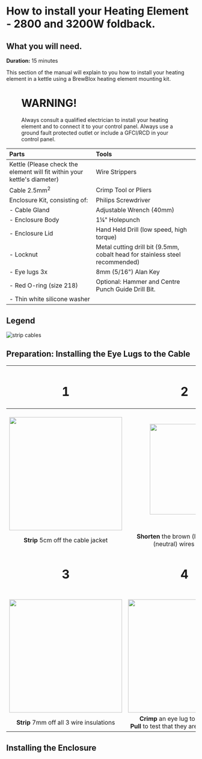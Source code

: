 # How to install your Heating Element - 2800 and 3200W foldback.

## What you will need.

**Duration:** 15 minutes

This section of the manual will explain to you how to install your heating element in a kettle using a BrewBlox heating element mounting kit.

 <figure class = "block">
    <h1> WARNING! </h1>
    <p>Always consult a qualified electrician to install your heating element and to connect it to your control panel. Always use a ground fault protected outlet or include a GFCI/RCD in your control panel. </p>
</figure>

| Parts                                                                    | Tools                                                                        |
| :----------------------------------------------------------------------- | :--------------------------------------------------------------------------- |
| Kettle (Please check the element will fit within your kettle's diameter) | Wire Strippers                                                               |
| Cable 2.5mm<sup>2</sup>                                                  | Crimp Tool or Pliers                                                         |
| Enclosure Kit, consisting of:                                            | Philips Screwdriver                                                          |
| - Cable Gland                                                            | Adjustable Wrench (40mm)                                                     |
| - Enclosure Body                                                         | 1¼" Holepunch                                                                |
| - Enclosure Lid                                                          | Hand Held Drill (low speed, high torque)                                     |
| - Locknut                                                                | Metal cutting drill bit (9.5mm, cobalt head for stainless steel recommended) |
| - Eye lugs 3x                                                            | 8mm (5/16") Alan Key                                                         |
| - Red O-ring (size 218)                                                  | Optional: Hammer and Centre Punch Guide Drill Bit.                           |
| - Thin white silicone washer                                             |                                                                              |

<div style="page-break-after: always;"></div>

## Legend

![strip cables](./img/strip_cables_iso.svg)

## Preparation: Installing the Eye Lugs to the Cable

|                                                                             <h1> 1 </h1>                                                                              |                                                                             <h1> 2 </h1>                                                                              |
| :-------------------------------------------------------------------------------------------------------------------------------------------------------------------: | :-------------------------------------------------------------------------------------------------------------------------------------------------------------------: |
|                  &nbsp;&nbsp;&nbsp;&nbsp;&nbsp;&nbsp;&nbsp;&nbsp;&nbsp;&nbsp;&nbsp;&nbsp; <img src="img/strip cables_iso.svg" style="width:300px"/>                   | &nbsp;&nbsp;&nbsp;&nbsp;&nbsp;&nbsp;&nbsp;&nbsp;&nbsp;&nbsp;&nbsp;&nbsp; <img src="https://www.herefordtimes.com/resources/images/10478031.jpg" style="width:240px"/> |
|                                                                  **Strip** 5cm off the cable jacket                                                                   |                                                     **Shorten** the brown (live) and blue (neutral) wires to 3cm                                                      |
|                                                                             <h1> 3 </h1>                                                                              |                                                                             <h1> 4 </h1>                                                                              |
| &nbsp;&nbsp;&nbsp;&nbsp;&nbsp;&nbsp;&nbsp;&nbsp;&nbsp;&nbsp;&nbsp;&nbsp; <img src="https://www.herefordtimes.com/resources/images/10478031.jpg" style="width:300px"/> | &nbsp;&nbsp;&nbsp;&nbsp;&nbsp;&nbsp;&nbsp;&nbsp;&nbsp;&nbsp;&nbsp;&nbsp; <img src="https://www.herefordtimes.com/resources/images/10478031.jpg" style="width:300px"/> |
|                                                               **Strip** 7mm off all 3 wire insulations                                                                |                                       **Crimp** an eye lug to each cable. <br> **Pull** to test that they are **fastened well**                                       |

## Installing the Enclosure
